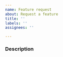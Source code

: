 ```yaml
---
name: Feature request
about: Request a feature
title: ''
labels: ''
assignees: ''

---
```

<!--
Requesting a new feature?
-------------------------
Please first make sure that your feature hasn't already been requested on
GitHub or Discord server (https://discord.gg/JFNga7q).
-->

### Description

<!-- Describe in detail. -->
